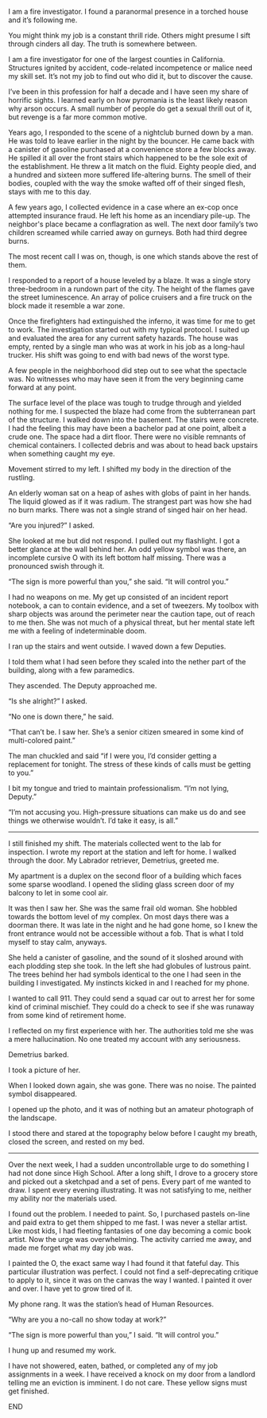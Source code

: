 I am a fire investigator. I found a paranormal presence in a torched house and it’s following me.

You might think my job is a constant thrill ride. Others might presume I sift through cinders all day. The truth is somewhere between.

I am a fire investigator for one of the largest counties in California. Structures ignited by accident, code-related incompetence or malice need my skill set. It’s not my job to find out who did it, but to discover the cause.

I’ve been in this profession for half a decade and I have seen my share of horrific sights. I learned early on how pyromania is the least likely reason why arson occurs. A small number of people do get a sexual thrill out of it, but revenge is a far more common motive.

Years ago, I responded to the scene of a nightclub burned down by a man. He was told to leave earlier in the night by the bouncer. He came back with a canister of gasoline purchased at a convenience store a few blocks away. He spilled it all over the front stairs which happened to be the sole exit of the establishment. He threw a lit match on the fluid. Eighty people died, and a hundred and sixteen more suffered life-altering burns. The smell of their bodies, coupled with the way the smoke wafted off of their singed flesh, stays with me to this day.

A few years ago, I collected evidence in a case where an ex-cop once attempted insurance fraud. He left his home as an incendiary pile-up. The neighbor's place became a conflagration as well. The next door family’s two children screamed while carried away on gurneys. Both had third degree burns.

The most recent call I was on, though, is one which stands above the rest of them.

I responded to a report of a house leveled by a blaze. It was a single story three-bedroom in a rundown part of the city. The height of the flames gave the street luminescence. An array of police cruisers and a fire truck on the block made it resemble a war zone.

Once the firefighters had extinguished the inferno, it was time for me to get to work. The investigation started out with my typical protocol. I suited up and evaluated the area for any current safety hazards. The house was empty, rented by a single man who was at work in his job as a long-haul trucker. His shift was going to end with bad news of the worst type.

A few people in the neighborhood did step out to see what the spectacle was. No witnesses who may have seen it from the very beginning came forward at any point.

The surface level of the place was tough to trudge through and yielded nothing for me. I suspected the blaze had come from the subterranean part of the structure. I walked down into the basement. The stairs were concrete. I had the feeling this may have been a bachelor pad at one point, albeit a crude one. The space had a dirt floor. There were no visible remnants of chemical containers. I collected debris and was about to head back upstairs when something caught my eye.

Movement stirred to my left. I shifted my body in the direction of the rustling.

An elderly woman sat on a heap of ashes with globs of paint in her hands. The liquid glowed as if it was radium. The strangest part was how she had no burn marks. There was not a single strand of singed hair on her head.

“Are you injured?” I asked.

She looked at me but did not respond. I pulled out my flashlight. I got a better glance at the wall behind her. An odd yellow symbol was there, an incomplete cursive O with its left bottom half missing. There was a pronounced swish through it.

“The sign is more powerful than you,” she said. “It will control you.”

I had no weapons on me. My get up consisted of an incident report notebook, a can to contain evidence, and a set of tweezers. My toolbox with sharp objects was around the perimeter near the caution tape, out of reach to me then. She was not much of a physical threat, but her mental state left me with a feeling of indeterminable doom.

I ran up the stairs and went outside. I waved down a few Deputies.

I told them what I had seen before they scaled into the nether part of the building, along with a few paramedics.

They ascended. The Deputy approached me.

“Is she alright?” I asked.

“No one is down there,” he said.

“That can’t be. I saw her. She’s a senior citizen smeared in some kind of multi-colored paint.”

The man chuckled and said “if I were you, I’d consider getting a replacement for tonight. The stress of these kinds of calls must be getting to you.”

I bit my tongue and tried to maintain professionalism. “I’m not lying, Deputy.”

“I’m not accusing you. High-pressure situations can make us do and see things we otherwise wouldn’t. I’d take it easy, is all.”

****

I still finished my shift. The materials collected went to the lab for inspection. I wrote my report at the station and left for home. I walked through the door. My Labrador retriever, Demetrius, greeted me.

My apartment is a duplex on the second floor of a building which faces some sparse woodland. I opened the sliding glass screen door of my balcony to let in some cool air.

It was then I saw her. She was the same frail old woman. She hobbled towards the bottom level of my complex. On most days there was a doorman there. It was late in the night and he had gone home, so I knew the front entrance would not be accessible without a fob. That is what I told myself to stay calm, anyways.

She held a canister of gasoline, and the sound of it sloshed around with each plodding step she took. In the left she had globules of lustrous paint. The trees behind her had symbols identical to the one I had seen in the building I investigated. My instincts kicked in and I reached for my phone.

I wanted to call 911. They could send a squad car out to arrest her for some kind of criminal mischief. They could do a check to see if she was runaway from some kind of retirement home.

I reflected on my first experience with her. The authorities told me she was a mere hallucination. No one treated my account with any seriousness.

Demetrius barked.

I took a picture of her.

When I looked down again, she was gone. There was no noise. The painted symbol disappeared.

I opened up the photo, and it was of nothing but an amateur photograph of the landscape.

I stood there and stared at the topography below before I caught my breath, closed the screen, and rested on my bed.

****

Over the next week, I had a sudden uncontrollable urge to do something I had not done since High School. After a long shift, I drove to a grocery store and picked out a sketchpad and a set of pens. Every part of me wanted to draw. I spent every evening illustrating. It was not satisfying to me, neither my ability nor the materials used.

I found out the problem. I needed to paint. So, I purchased pastels on-line and paid extra to get them shipped to me fast. I was never a stellar artist. Like most kids, I had fleeting fantasies of one day becoming a comic book artist. Now the urge was overwhelming. The activity carried me away, and made me forget what my day job was.

I painted the O, the exact same way I had found it that fateful day. This particular illustration was perfect. I could not find a self-deprecating critique to apply to it, since it was on the canvas the way I wanted. I painted it over and over. I have yet to grow tired of it.

My phone rang. It was the station’s head of Human Resources.

“Why are you a no-call no show today at work?”

“The sign is more powerful than you,” I said. “It will control you.”

I hung up and resumed my work.

I have not showered, eaten, bathed, or completed any of my job assignments in a week. I have received a knock on my door from a landlord telling me an eviction is imminent. I do not care. These yellow signs must get finished.

END